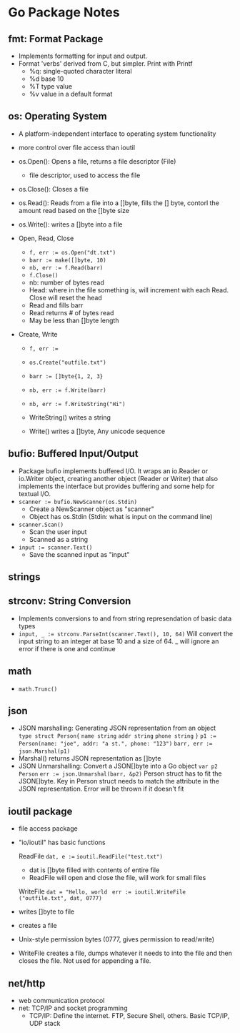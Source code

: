 # Go Package Notes

## fmt: Format Package
- Implements formatting for input and output.
- Format 'verbs' derived from C, but simpler. Print with Printf
    - %q: single-quoted character literal
    - %d base 10
    - %T type value
    - %v value in a default format

## os: Operating System
- A platform-independent interface to operating system functionality
- more control over file access than ioutil
- os.Open(): Opens a file, returns a file descriptor (File)
    - file descriptor, used to access the file
- os.Close(): Closes a file
- os.Read(): Reads from a file into a []byte, fills the [] byte, contorl the amount read based on the []byte size
- os.Write(): writes a []byte into a file

- Open, Read, Close
    - `f, err := os.Open("dt.txt")`
    - `barr := make([]byte, 10)`
    - `nb, err := f.Read(barr)`
    - `f.Close()`
    - nb: number of bytes read
    - Head: where in the file something is, will increment with each Read. Close will reset the head
    - Read and fills barr
    - Read returns # of bytes read
    - May be less than []byte length

- Create, Write
    - `f, err :=`
    - `os.Create("outfile.txt")`
    - `barr := []byte{1, 2, 3}`
    - `nb, err := f.Write(barr)`
    - `nb, err := f.WriteString("Hi")`

    - WriteString() writes a string
    - Write() writes a []byte, Any unicode sequence

## bufio: Buffered Input/Output
- Package bufio implements buffered I/O. It wraps an io.Reader or io.Writer object, creating another object (Reader or Writer) that also implements the interface but provides buffering and some help for textual I/O.
- `scanner := bufio.NewScanner(os.Stdin)`
    - Create a NewScanner object as "scanner"
    - Object has os.Stdin (Stdin: what is input on the command line)
- `scanner.Scan()`
    - Scan the user input
    - Scanned as a string
- `input := scanner.Text()`
    - Save the scanned input as "input"

## strings

## strconv: String Conversion
- Implements conversions to and from string represendation of basic data types
- `input, _ := strconv.ParseInt(scanner.Text(), 10, 64)`
Will convert the input string to an integer at base 10 and a size of 64.
_ will ignore an error if there is one and continue

## math
- `math.Trunc()`

## json
- JSON marshalling: Generating JSON representation from an object
` type struct Person{`
    `name string`
    `addr string`
    `phone string`
`}`
`p1 := Person(name: "joe", addr: "a st.", phone: "123")`
`barr, err := `
`json.Marshal(p1)`
- Marshal() returns JSON representation as []byte
- JSON Unmarshalling: Convert a JSON[]byte into a Go object
`var p2 Person`
`err := json.Unmarshal(barr, &p2)`
Person struct has to fit the JSON[]byte. Key in Person struct needs to match the attribute in the JSON representation. Error will be thrown if it doesn't fit

## ioutil package
- file access package
- "io/ioutil" has basic functions

    ReadFile
    `dat, e :=`
    `ioutil.ReadFile("test.txt")`
    - dat is []byte filled with contents of entire file
    - ReadFile will open and close the file, will work for small files

    WriteFile
    `dat = "Hello, world`
    ` err := ioutil.WriteFile`
    `("outfile.txt", dat, 0777)`

- writes []byte to file
- creates a file
- Unix-style permission bytes (0777, gives permission to read/write)
- WriteFile creates a file, dumps whatever it needs to into the file and then closes the file. Not used for appending a file.

## net/http
- web communication protocol
- net: TCP/IP and socket programming
    - TCP/IP: Define the internet. FTP, Secure Shell, others. Basic TCP/IP, UDP stack